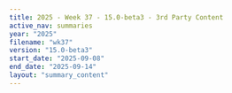 ```yaml
---
title: 2025 - Week 37 - 15.0-beta3 - 3rd Party Content
active_nav: summaries
year: "2025"
filename: "wk37"
version: "15.0-beta3"
start_date: "2025-09-08"
end_date: "2025-09-14"
layout: "summary_content"
---
```

